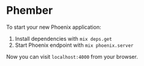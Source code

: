 # Phember

To start your new Phoenix application:

1. Install dependencies with `mix deps.get`
2. Start Phoenix endpoint with `mix phoenix.server`

Now you can visit `localhost:4000` from your browser.
